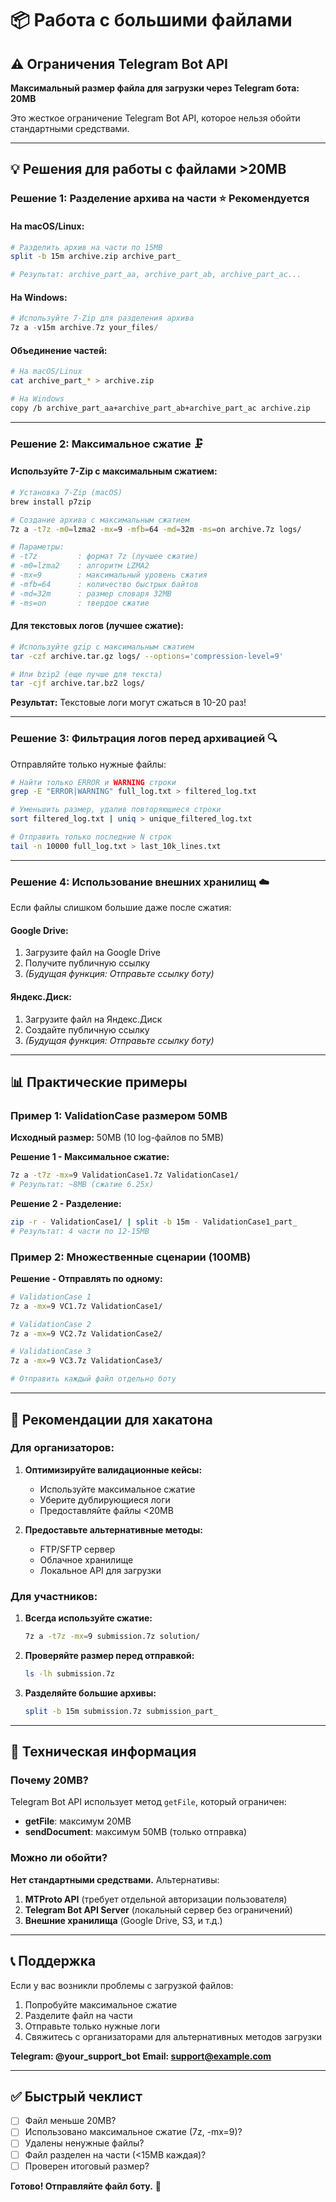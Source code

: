 # 📦 Работа с большими файлами

## ⚠️ Ограничения Telegram Bot API

**Максимальный размер файла для загрузки через Telegram бота: 20MB**

Это жесткое ограничение Telegram Bot API, которое нельзя обойти стандартными средствами.

---

## 💡 Решения для работы с файлами >20MB

### **Решение 1: Разделение архива на части** ⭐ Рекомендуется

#### На macOS/Linux:
```bash
# Разделить архив на части по 15MB
split -b 15m archive.zip archive_part_

# Результат: archive_part_aa, archive_part_ab, archive_part_ac...
```

#### На Windows:
```powershell
# Используйте 7-Zip для разделения архива
7z a -v15m archive.7z your_files/
```

#### Объединение частей:
```bash
# На macOS/Linux
cat archive_part_* > archive.zip

# На Windows
copy /b archive_part_aa+archive_part_ab+archive_part_ac archive.zip
```

---

### **Решение 2: Максимальное сжатие** 🗜️

#### Используйте 7-Zip с максимальным сжатием:
```bash
# Установка 7-Zip (macOS)
brew install p7zip

# Создание архива с максимальным сжатием
7z a -t7z -m0=lzma2 -mx=9 -mfb=64 -md=32m -ms=on archive.7z logs/

# Параметры:
# -t7z         : формат 7z (лучшее сжатие)
# -m0=lzma2    : алгоритм LZMA2
# -mx=9        : максимальный уровень сжатия
# -mfb=64      : количество быстрых байтов
# -md=32m      : размер словаря 32MB
# -ms=on       : твердое сжатие
```

#### Для текстовых логов (лучшее сжатие):
```bash
# Используйте gzip с максимальным сжатием
tar -czf archive.tar.gz logs/ --options='compression-level=9'

# Или bzip2 (еще лучше для текста)
tar -cjf archive.tar.bz2 logs/
```

**Результат:** Текстовые логи могут сжаться в 10-20 раз!

---

### **Решение 3: Фильтрация логов перед архивацией** 🔍

Отправляйте только нужные файлы:

```bash
# Найти только ERROR и WARNING строки
grep -E "ERROR|WARNING" full_log.txt > filtered_log.txt

# Уменьшить размер, удалив повторяющиеся строки
sort filtered_log.txt | uniq > unique_filtered_log.txt

# Отправить только последние N строк
tail -n 10000 full_log.txt > last_10k_lines.txt
```

---

### **Решение 4: Использование внешних хранилищ** ☁️

Если файлы слишком большие даже после сжатия:

#### Google Drive:
1. Загрузите файл на Google Drive
2. Получите публичную ссылку
3. *(Будущая функция: Отправьте ссылку боту)*

#### Яндекс.Диск:
1. Загрузите файл на Яндекс.Диск
2. Создайте публичную ссылку
3. *(Будущая функция: Отправьте ссылку боту)*

---

## 📊 Практические примеры

### Пример 1: ValidationCase размером 50MB

**Исходный размер:** 50MB (10 log-файлов по 5MB)

**Решение 1 - Максимальное сжатие:**
```bash
7z a -t7z -mx=9 ValidationCase1.7z ValidationCase1/
# Результат: ~8MB (сжатие 6.25x)
```

**Решение 2 - Разделение:**
```bash
zip -r - ValidationCase1/ | split -b 15m - ValidationCase1_part_
# Результат: 4 части по 12-15MB
```

### Пример 2: Множественные сценарии (100MB)

**Решение - Отправлять по одному:**
```bash
# ValidationCase 1
7z a -mx=9 VC1.7z ValidationCase1/

# ValidationCase 2
7z a -mx=9 VC2.7z ValidationCase2/

# ValidationCase 3
7z a -mx=9 VC3.7z ValidationCase3/

# Отправить каждый файл отдельно боту
```

---

## 🎯 Рекомендации для хакатона

### Для организаторов:
1. **Оптимизируйте валидационные кейсы:**
   - Используйте максимальное сжатие
   - Уберите дублирующиеся логи
   - Предоставляйте файлы <20MB

2. **Предоставьте альтернативные методы:**
   - FTP/SFTP сервер
   - Облачное хранилище
   - Локальное API для загрузки

### Для участников:
1. **Всегда используйте сжатие:**
   ```bash
   7z a -t7z -mx=9 submission.7z solution/
   ```

2. **Проверяйте размер перед отправкой:**
   ```bash
   ls -lh submission.7z
   ```

3. **Разделяйте большие архивы:**
   ```bash
   split -b 15m submission.7z submission_part_
   ```

---

## 🔧 Техническая информация

### Почему 20MB?

Telegram Bot API использует метод `getFile`, который ограничен:
- **getFile**: максимум 20MB
- **sendDocument**: максимум 50MB (только отправка)

### Можно ли обойти?

**Нет стандартными средствами.** Альтернативы:

1. **MTProto API** (требует отдельной авторизации пользователя)
2. **Telegram Bot API Server** (локальный сервер без ограничений)
3. **Внешние хранилища** (Google Drive, S3, и т.д.)

---

## 📞 Поддержка

Если у вас возникли проблемы с загрузкой файлов:

1. Попробуйте максимальное сжатие
2. Разделите файл на части
3. Отправьте только нужные логи
4. Свяжитесь с организаторами для альтернативных методов загрузки

**Telegram: @your_support_bot**
**Email: support@example.com**

---

## ✅ Быстрый чеклист

- [ ] Файл меньше 20MB?
- [ ] Использовано максимальное сжатие (7z, -mx=9)?
- [ ] Удалены ненужные файлы?
- [ ] Файл разделен на части (<15MB каждая)?
- [ ] Проверен итоговый размер?

**Готово! Отправляйте файл боту.** 🚀

